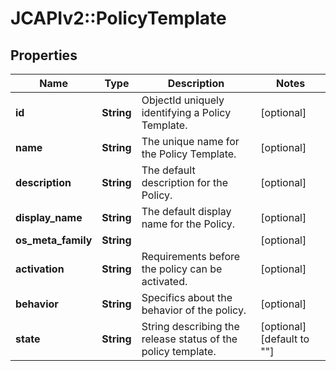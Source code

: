 # JCAPIv2::PolicyTemplate

## Properties
Name | Type | Description | Notes
------------ | ------------- | ------------- | -------------
**id** | **String** | ObjectId uniquely identifying a Policy Template. | [optional] 
**name** | **String** | The unique name for the Policy Template. | [optional] 
**description** | **String** | The default description for the Policy. | [optional] 
**display_name** | **String** | The default display name for the Policy. | [optional] 
**os_meta_family** | **String** |  | [optional] 
**activation** | **String** | Requirements before the policy can be activated. | [optional] 
**behavior** | **String** | Specifics about the behavior of the policy. | [optional] 
**state** | **String** | String describing the release status of the policy template. | [optional] [default to &quot;&quot;]


